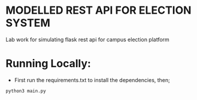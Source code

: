 # MODELLED REST API FOR ELECTION SYSTEM
Lab work for simulating flask rest api for campus election platform


# Running Locally:

* First run the requirements.txt to install the dependencies, then; 

` python3 main.py `



